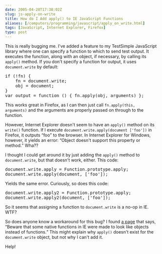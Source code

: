 ```yaml
--- 
date: 2005-04-28T17:38:02Z
slug: js-apply-on-write
title: How do I Add apply() to IE JavaScript Functions
aliases: [/computers/programming/javascript/apply_on_write.html]
tags: [JavaScript, Internet Explorer, Firefox]
type: post
---
```


<p>This is really bugging me. I've added a feature to my TestSimple JavaScript library where one can specify a function to which to send test output. It executes the function, along with an object, if necessary, by calling its <code>apply()</code> method. If you don't specify a function for output, it uses <code>document.write</code> by default:</p>

<pre>
if (!fn) {
    fn = document.write;
    obj = document;
}
var output = function () { fn.apply(obj, arguments) };
</pre>

<p>This works great in Firefox, as I can then just call <code>fn.apply(this, arguments)</code> and the arguments are properly passed on through to the function.</p>

<p>However, Internet Explorer doesn't seem to have an <code>apply()</code> method on its <code>write()</code> function. If I execute <code>document.write.apply(document [&#x0027;foo&#x0027;])</code> in Firefox, it outputs <q>foo</q> to the browser. In Internet Explorer for Windows, however, it yields an error: <q>Object doesn't support this property or method.</q> Wha??</p>

<p>I thought I could get around it by just adding the <code>apply()</code> method to <code>document.write</code>, but that doesn't work, either. This code:</p>

<pre>
document.write.apply = Function.prototype.apply;
document.write.apply(document, [&#x0027;foo&#x0027;]);
</pre>

<p>Yields the same error. Curiously, so does this code:</p>

<pre>
document.write.apply2 = Function.prototype.apply;
document.write.apply2(document, [&#x0027;foo&#x0027;]);
</pre>

<p>So it seems that assigning a function to <code>document.write</code> is a no-op in IE. WTF?</p>

<p>So does anyone know a workaround for this bug? I found <a href="http://www.crockford.com/javascript/remedial.html" title="Remedial JavaScript">a page</a> that says, <q>Beware that some native functions in IE were made to look like objects instead of functions.</q> This might explain why <code>apply()</code> doesn't exist for the <code>document.write</code> object, but not why I can't add it.</p>

<p>Help!</p>
